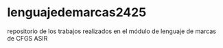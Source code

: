 # lenguajedemarcas2425
repositorio de los trabajos realizados en el módulo de lenguaje de marcas de CFGS ASIR
